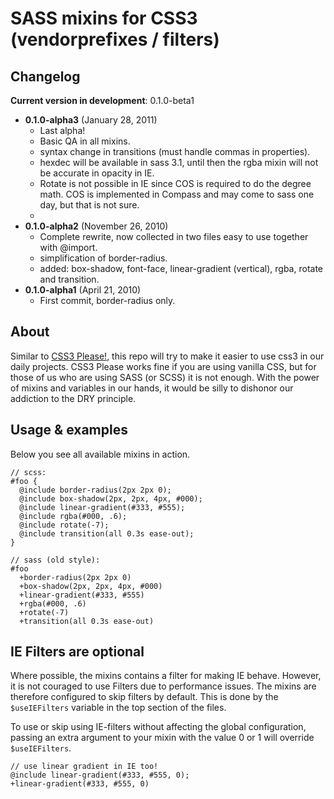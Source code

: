 SASS mixins for CSS3 (vendorprefixes / filters)
===============================================

Changelog
---------

**Current version in development**: 0.1.0-beta1

* **0.1.0-alpha3** (January 28, 2011)
   * Last alpha! 
   * Basic QA in all mixins.
   * syntax change in transitions (must handle commas in properties).
   * hexdec will be available in sass 3.1, until then the rgba mixin will not be accurate in opacity in IE.
   * Rotate is not possible in IE since COS is required to do the degree math. COS is implemented in Compass and may come to sass one day, but that is not sure.
   * 
* **0.1.0-alpha2** (November 26, 2010) 
   * Complete rewrite, now collected in two files easy to use together with @import.
   * simplification of border-radius.
   * added: box-shadow, font-face, linear-gradient (vertical), rgba, rotate and transition. 
 * **0.1.0-alpha1** (April 21, 2010) 
   * First commit, border-radius only.

About
------

Similar to [CSS3 Please!](http://css3please.com), this repo will try to make it easier to use css3
in our daily projects. CSS3 Please works fine if you are using vanilla CSS, but for those of us
who are using SASS (or SCSS) it is not enough. With the power of mixins and variables in our hands,
it would be silly to dishonor our addiction to the DRY principle. 

Usage & examples
----------------

Below you see all available mixins in action. 

    // scss:
    #foo {
      @include border-radius(2px 2px 0);
      @include box-shadow(2px, 2px, 4px, #000);
      @include linear-gradient(#333, #555);
      @include rgba(#000, .6);
      @include rotate(-7);
      @include transition(all 0.3s ease-out);
    }
    
    // sass (old style):
    #foo
      +border-radius(2px 2px 0)
      +box-shadow(2px, 2px, 4px, #000)
      +linear-gradient(#333, #555)
      +rgba(#000, .6)
      +rotate(-7)
      +transition(all 0.3s ease-out)

IE Filters are optional
-----------------------

Where possible, the mixins contains a filter for making IE behave. However, it is not couraged
to use Filters due to performance issues. The mixins are therefore configured to skip filters by default. This is done by the `$useIEFilters` variable in the top section of the files.

To use or skip using IE-filters without affecting the global configuration, passing an extra argument to your mixin with the value 0 or 1 will override `$useIEFilters`.

    // use linear gradient in IE too!
    @include linear-gradient(#333, #555, 0);
    +linear-gradient(#333, #555, 0)
